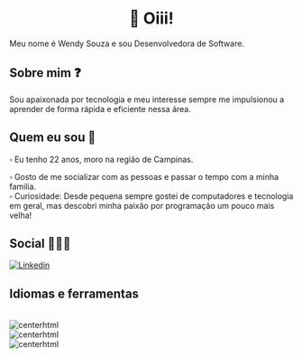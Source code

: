 # <h1 align="center"> 👋 Oiii! </h1>
<div>

  Meu nome é Wendy Souza e sou Desenvolvedora de Software.
<div>

## Sobre mim ❓<div>
Sou apaixonada por tecnologia e meu interesse sempre me impulsionou a aprender de forma rápida e eficiente nessa área.
<div>
  
## Quem eu sou 🧠<div>
▫ Eu tenho 22 anos, moro na região de Campinas.<div>
▫ Gosto de me socializar com as pessoas e passar o tempo com a minha familia.<div>
▫ Curiosidade: Desde pequena sempre gostei de computadores e tecnologia em geral, mas descobri minha paixão por programação um pouco mais velha!<div>
<div>

## Social 👩🏼‍💻<div>
[![Linkedin](https://img.shields.io/badge/LinkedIn-0077B5?style=for-the-badge&logo=linkedin&logoColor=white
)](https://www.linkedin.com/in/wendysouza/)

## Idiomas e ferramentas
<div style="display: inline_block"><br><img allign="center" alt="centerhtml" src="https://img.shields.io/badge/HTML5-E34F26?style=for-the-badge&logo=html5&logoColor=white" >
<div style="display: inline_block"><img allign="center" alt="centerhtml" src="https://img.shields.io/badge/CSS3-1572B6?style=for-the-badge&logo=css3&logoColor=white" >
<div style="display: inline_block"><img allign="center" alt="centerhtml" src="https://img.shields.io/badge/JavaScript-F7DF1E?style=for-the-badge&logo=javascript&logoColor=black" >

